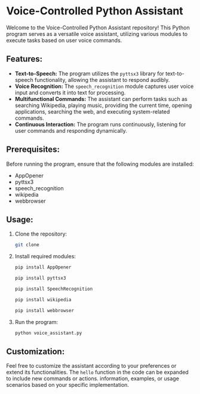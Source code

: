 # Voice-Controlled Python Assistant

Welcome to the Voice-Controlled Python Assistant repository! This Python program serves as a versatile voice assistant, utilizing various modules to execute tasks based on user voice commands.

## Features:

- **Text-to-Speech:** The program utilizes the `pyttsx3` library for text-to-speech functionality, allowing the assistant to respond audibly.
- **Voice Recognition:** The `speech_recognition` module captures user voice input and converts it into text for processing.
- **Multifunctional Commands:** The assistant can perform tasks such as searching Wikipedia, playing music, providing the current time, opening applications, searching the web, and executing system-related commands.
- **Continuous Interaction:** The program runs continuously, listening for user commands and responding dynamically.

## Prerequisites:

Before running the program, ensure that the following modules are installed:

- AppOpener
- pyttsx3
- speech_recognition
- wikipedia
- webbrowser

## Usage:

1. Clone the repository:

   ```bash
   git clone 
   ```

2. Install required modules:

   ```bash
   pip install AppOpener
   ```
   
   ```bash
   pip install pyttsx3
   ```
   ```bash
   pip install SpeechRecognition 
   ```
   ```bash
   pip install wikipedia
   ```
   ```bash
   pip install webbrowser
   ```
   

3. Run the program:

   ```bash
   python voice_assistant.py
   ```

## Customization:

Feel free to customize the assistant according to your preferences or extend its functionalities. The `hello` function in the code can be expanded to include new commands or actions.
information, examples, or usage scenarios based on your specific implementation.
